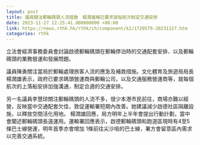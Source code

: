```yaml
---
layout: post
title: 議員關注郵輪碼頭人流措施　楊潤雄稱已要求就每航次制定交通安排
date: 2023-11-27 12:25:41.000000000 +08:00
link: https://news.rthk.hk/rthk/ch/component/k2/1729579-20231127.htm
categories: rthk
---
```


立法會經濟事務委員會討論啟德郵輪碼頭在郵輪停泊時的交通配套安排、以及郵輪碼頭的業務營運和發展問題。

議員陳勇關注當局於郵輪處理旅客人流的應急及補救措施。文化體育及旅遊局局長楊潤雄表示，政府已要求碼頭營運商與郵輪公司，以及交通服務營運商等，就每個航次的上落船安排加強溝通，制定合適的交通安排。

另一名議員李慧琼關注郵輪碼頭的人流不多，很少本港巿民前往，商場亦難以經營，反映當中交通配套欠佳，敦促運輸署短期內改善。她建議減少啟德社區隔離設施，以釋放空間活化用地。 楊潤雄回應，局方明年上半年會提出行動計劃，當中會闡述郵輪碼頭長遠運用。運輸署回應表示，啟德郵輪碼頭和跑道區現時有4至5條巴士線營運，明年首季亦會增加 1條前往尖沙咀的巴士線，署方會留意區內需求以完善交通系統。
